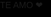 <!DOCTYPE html>
<html lang="pt-br">
<head>
  <meta charset="UTF-8">
  <title>Te Amo</title>
  <meta name="viewport" content="width=device-width, initial-scale=1.0">
  <style>
    html, body {
      margin: 0;
      padding: 0;
      background: black;
      overflow: hidden;
      font-family: 'Arial', sans-serif;
      height: 100vh;
      touch-action: manipulation;
    }

    #teAmoText {
      position: absolute;
      top: 50%;
      left: 50%;
      transform: translate(-50%, -50%);
      color: #ff69b4;
      font-size: 48px;
      font-weight: bold;
      z-index: 10;
      text-align: center;
      animation: pulse 1.5s infinite;
      cursor: pointer;
    }

    @keyframes pulse {
      0% { transform: translate(-50%, -50%) scale(1); }
      50% { transform: translate(-50%, -50%) scale(1.1); }
      100% { transform: translate(-50%, -50%) scale(1); }
    }

    #message {
      position: absolute;
      top: 60%;
      left: 50%;
      transform: translate(-50%, -50%);
      color: #fff;
      font-size: 32px;
      opacity: 0;
      transition: opacity 0.5s ease;
      z-index: 11;
      pointer-events: none;
    }

    canvas {
      position: absolute;
      top: 0;
      left: 0;
      z-index: 1;
    }

    .rain {
      position: absolute;
      top: -100px;
      color: #ff69b4;
      animation: fall linear infinite;
      font-size: 18px;
      pointer-events: none;
      user-select: none;
    }

    @keyframes fall {
      to {
        transform: translateY(110vh);
        opacity: 0;
      }
    }
  </style>
</head>
<body>
  <div id="teAmoText">TE AMO ❤</div>
  <div id="message">❤ TE AMO ... ❤</div>
  <canvas id="clickParticles"></canvas>

  <script>
    const canvas = document.getElementById('clickParticles');
    const ctx = canvas.getContext('2d');
    const message = document.getElementById('message');
    const teAmoText = document.getElementById('teAmoText');
    let particles = [];

    function resize() {
      canvas.width = window.innerWidth;
      canvas.height = window.innerHeight;
    }
    window.addEventListener('resize', resize);
    resize();

    function createParticles(x, y) {
      for (let i = 0; i < 20; i++) {
        particles.push({
          x,
          y,
          size: Math.random() * 5 + 2,
          speedX: (Math.random() - 0.5) * 5,
          speedY: (Math.random() - 0.5) * 5,
          alpha: 1
        });
      }
    }

    document.addEventListener('click', e => {
      createParticles(e.clientX, e.clientY);
    });

    document.addEventListener('touchstart', e => {
      for (let touch of e.touches) {
        createParticles(touch.clientX, touch.clientY);
      }
    });

    function animate() {
      ctx.clearRect(0, 0, canvas.width, canvas.height);
      particles.forEach((p, i) => {
        p.x += p.speedX;
        p.y += p.speedY;
        p.alpha -= 0.02;
        if (p.alpha <= 0) particles.splice(i, 1);
        else {
          ctx.fillStyle = `rgba(255, 105, 180, ${p.alpha})`;
          ctx.beginPath();
          ctx.arc(p.x, p.y, p.size, 0, Math.PI * 2);
          ctx.fill();
        }
      });
      requestAnimationFrame(animate);
    }
    animate();

    function createRain() {
      const rain = document.createElement('div');
      rain.classList.add('rain');
      rain.innerText = 'TE AMO';
      rain.style.left = Math.random() * window.innerWidth + 'px';
      rain.style.animationDuration = (2 + Math.random() * 3) + 's';
      rain.style.fontSize = (16 + Math.random() * 8) + 'px';
      document.body.appendChild(rain);
      setTimeout(() => rain.remove(), 6000);
    }

    setInterval(createRain, 150);

    // Quando clica no "TE AMO 💔"
    teAmoText.addEventListener('click', (e) => {
      message.style.opacity = 1;
      setTimeout(() => {
        message.style.opacity = 0;
      }, 1000); // Esconde depois de 3 segundos
    });

    // Toque em celulares
    teAmoText.addEventListener('touchstart', (e) => {
      message.style.opacity = 1;
      setTimeout(() => {
        message.style.opacity = 0;
      }, 3000);
    });
  </script>
</body>
</html>
 
